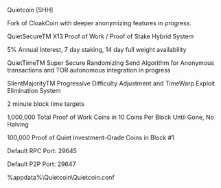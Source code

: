 Quietcoin [SHH]

Fork of CloakCoin with deeper anonymizing features in progress.

QuietSecureTM X13 Proof of Work / Proof of Stake Hybrid System

5% Annual Interest, 7 day staking, 14 day full weight availability

QuietTimeTM Super Secure Randomizing Send Algorithm for Anonymous transactions and TOR autonomous integration in progress

SilentMajorityTM Progressive Difficulty Adjustment and TimeWarp Exploit Elimination System

2 minute block time targets

1,000,000 Total Proof of Work Coins in 10 Coins Per Block Until Gone, No Halving

100,000 Proof of Quiet Investment-Grade Coins in Block #1

Default RPC Port: 29645

Default P2P Port: 29647

%appdata%\Quietcoin\Quietcoin.conf